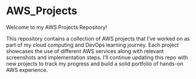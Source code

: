 # AWS_Projects
Welcome to my AWS Projects Repository!

This repository contains a collection of AWS projects that I’ve worked on as part of my cloud computing and DevOps learning journey. Each project showcases the use of different AWS services along with relevant screenshots and implementation steps. I’ll continue updating this repo with new projects to track my progress and build a solid portfolio of hands-on AWS experience.
